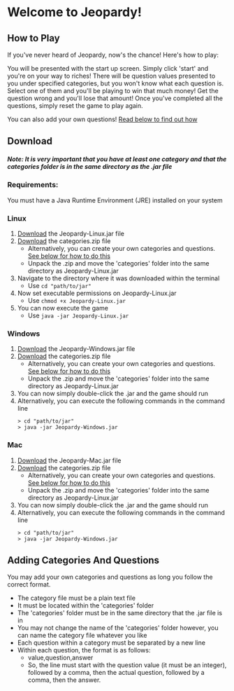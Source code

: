 # Welcome to Jeopardy!

## How to Play
If you've never heard of Jeopardy, now's the chance! Here's how to play:

You will be presented with the start up screen. Simply click 'start' and you're on your way to riches!
There will be question values presented to you under specified categories, but you won't know what each question is. 
Select one of them and you'll be playing to win that much money! Get the question wrong and you'll lose that amount!
Once you've completed all the questions, simply reset the game to play again. 

You can also add your own questions! 
[Read below to find out how](#adding-categories-and-questions)

## Download
##### Note: It is very important that you have at least one category and that the categories folder is in the same directory as the .jar file

### Requirements: 
You must have a Java Runtime Environment (JRE) installed on your system

### Linux
1. [Download](https://github.com/SOFTENG206-2020/assignment-2-beverleysun/raw/master/Jeopardy-Linux.jar) the Jeopardy-Linux.jar file
2. [Download](https://github.com/SOFTENG206-2020/assignment-2-beverleysun/raw/master/categories.zip) the categories.zip file
   - Alternatively, you can create your own categories and questions. [See below for how to do this](#adding-categories-and-questions)
   - Unpack the .zip and move the 'categories' folder into the same directory as Jeopardy-Linux.jar
4. Navigate to the directory where it was downloaded within the terminal
   - Use `cd "path/to/jar"`
5. Now set executable permissions on Jeopardy-Linux.jar
   - Use `chmod +x Jeopardy-Linux.jar`
6. You can now execute the game
   - Use `java -jar Jeopardy-Linux.jar`

### Windows
1. [Download](https://github.com/SOFTENG206-2020/assignment-2-beverleysun/raw/master/Jeopardy-Windows.jar) the Jeopardy-Windows.jar file
2. [Download](https://github.com/SOFTENG206-2020/assignment-2-beverleysun/raw/master/categories.zip) the categories.zip file
   - Alternatively, you can create your own categories and questions. [See below for how to do this](#adding-categories-and-questions)
   - Unpack the .zip and move the 'categories' folder into the same directory as Jeopardy-Linux.jar
3. You can now simply double-click the .jar and the game should run
4. Alternatively, you can execute the following commands in the command line
   ```
   > cd "path/to/jar"
   > java -jar Jeopardy-Windows.jar
   ```

### Mac
1. [Download](https://github.com/SOFTENG206-2020/assignment-2-beverleysun/raw/master/Jeopardy-Mac.jar) the Jeopardy-Mac.jar file
2. [Download](https://github.com/SOFTENG206-2020/assignment-2-beverleysun/raw/master/categories.zip) the categories.zip file
   - Alternatively, you can create your own categories and questions. [See below for how to do this](#adding-categories-and-questions)
   - Unpack the .zip and move the 'categories' folder into the same directory as Jeopardy-Linux.jar
3. You can now simply double-click the .jar and the game should run
4. Alternatively, you can execute the following commands in the command line
   ```
   > cd "path/to/jar"
   > java -jar Jeopardy-Windows.jar
   ```

## Adding Categories And Questions
You may add your own categories and questions as long you follow the correct format.
- The category file must be a plain text file
- It must be located within the 'categories' folder
- The 'categories' folder must be in the same directory that the .jar file is in
- You may not change the name of the 'categories' folder however, you can name the category file whatever you like
- Each question within a category must be separated by a new line
- Within each question, the format is as follows:
  - value,question,answer
  - So, the line must start with the question value (it must be an integer), followed by a comma, then the actual question, followed by a comma, then the answer.


